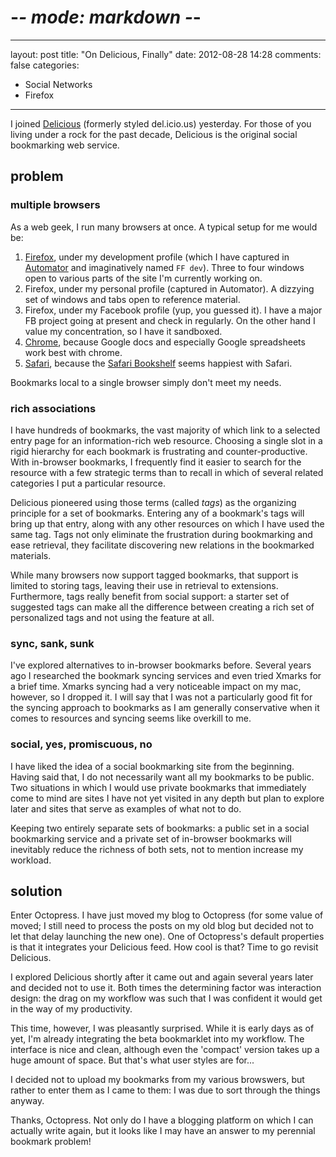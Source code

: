 # -*- mode: markdown -*-
---
layout: post
title: "On Delicious, Finally"
date: 2012-08-28 14:28
comments: false
categories: 
- Social Networks
- Firefox
---

I joined [Delicious][] (formerly styled del.icio.us) yesterday. For
those of you living under a rock for the past decade, Delicious is the
original social bookmarking web service.<!--more-->

## problem

### multiple browsers

As a web geek, I run many browsers at once. A typical setup for me
would be:

   1. [Firefox][], under my development profile (which I have captured in
      [Automator][] and imaginatively named `FF dev`). Three to four
      windows open to various parts of the site I'm currently working on.
   1. Firefox, under my personal profile (captured in Automator). A
      dizzying set of windows and tabs open to reference material.
   1. Firefox, under my Facebook profile (yup, you guessed it). I have a
      major FB project going at present and check in regularly. On the
      other hand I value my concentration, so I have it sandboxed.
   1. [Chrome][], because Google docs and especially Google spreadsheets
      work best with chrome.
   1. [Safari][], because the [Safari Bookshelf][] seems happiest with
      Safari.

Bookmarks local to a single browser simply don't meet my needs.

### rich associations

I have hundreds of bookmarks, the vast majority of which link to a
selected entry page for an information-rich web resource. Choosing a
single slot in a rigid hierarchy for each bookmark is frustrating and
counter-productive. With in-browser bookmarks, I frequently find it
easier to search for the resource with a few strategic terms than to
recall in which of several related categories I put a particular
resource.

Delicious pioneered using those terms (called _tags_) as the
organizing principle for a set of bookmarks. Entering any of a
bookmark's tags will bring up that entry, along with any other
resources on which I have used the same tag. Tags not only eliminate
the frustration during bookmarking and ease retrieval, they facilitate
discovering new relations in the bookmarked materials.

While many browsers now support tagged bookmarks, that support is
limited to storing tags, leaving their use in retrieval to extensions.
Furthermore, tags really benefit from social support: a starter set 
of suggested tags can make all the difference between creating a rich
set of personalized tags and not using the feature at all.

### sync, sank, sunk

I've explored alternatives to in-browser bookmarks before. Several
years ago I researched the bookmark syncing services and even tried
Xmarks for a brief time. Xmarks syncing had a very noticeable impact
on my mac, however, so I dropped it. I will say that I was not a
particularly good fit for the syncing approach to bookmarks as I am
generally conservative when it comes to resources and syncing seems
like overkill to me.

### social, yes, promiscuous, no

I have liked the idea of a social bookmarking site from the
beginning. Having said that, I do not necessarily want all my
bookmarks to be public. Two situations in which I would use private
bookmarks that immediately come to mind are sites I have not yet
visited in any depth but plan to explore later and sites that
serve as examples of what not to do. 

Keeping two entirely separate sets of bookmarks: a public set in a
social bookmarking service and a private set of in-browser bookmarks
will inevitably reduce the richness of both sets, not to mention
increase my workload.

## solution

Enter Octopress. I have just moved my blog to Octopress (for some
value of moved; I still need to process the posts on my old blog but
decided not to let that delay launching the new one). One of
Octopress's default properties is that it integrates your Delicious
feed. How cool is that? Time to go revisit Delicious.

I explored Delicious shortly after it came out and again several years
later and decided not to use it. Both times the determining factor
was interaction design: the drag on my workflow was such that I was
confident it would get in the way of my productivity.

This time, however, I was pleasantly surprised. While it is early days
as of yet, I'm already integrating the beta bookmarklet into my
workflow. The interface is nice and clean, although even the 'compact'
version takes up a huge amount of space. But that's what user styles
are for...

I decided not to upload my bookmarks from my various browswers, but
rather to enter them as I came to them: I was due to sort through the
things anyway. 

Thanks, Octopress. Not only do I have a blogging platform on which
I can actually write again, but it looks like I may have an answer
to my perennial bookmark problem!

  [Automator]:        http://www.macosxautomation.com/automator/ 
  [Chrome]:           http://www.google.com/chrome/
  [Delicious]:        http://www.delicious.com/
  [Firefox]:          http://www.mozilla.org/firefox
  [Safari]:           http://www.apple.com/safari/
  [Safari Bookshelf]: http://safaribooksonline.com/
  [xmarks]:           http://www.xmarks.com/
